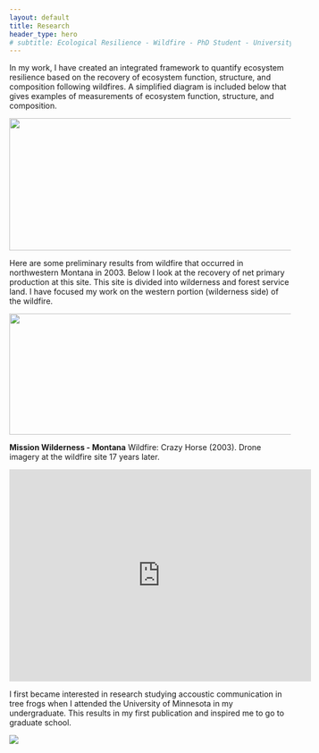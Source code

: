 ```yaml
---
layout: default
title: Research
header_type: hero
# subtitle: Ecological Resilience - Wildfire - PhD Student - University of Montana
---
```


In my work, I have created an integrated framework to quantify ecosystem resilience based on the recovery of ecosystem function, structure, and composition following wildfires. A simplified diagram is included below that gives examples of measurements of ecosystem function, structure, and composition.

<img src="https://mariejjohnson.github.io/assets/images/flowEx_nowhitebackground.png" width="620.33" height="236.67">

Here are some preliminary results from wildfire that occurred in northwestern Montana in 2003. Below I look at the recovery of net primary production at this site. This site is divided into wilderness and forest service land. I have focused my work on the western portion (wilderness side) of the wildfire.

<img src="https://mariejjohnson.github.io/assets/images/Percent_Recovery.png" width="702" height="217.5">

**Mission Wilderness - Montana**
Wildfire: Crazy Horse (2003). Drone imagery at the wildfire site 17 years later.

<iframe
    width="540"
    height="380"
    src="https://www.youtube.com/embed/aMwzrtX1nTA"
    frameborder="0"
    allow="autoplay; encrypted-media"
    allowfullscreen
>
</iframe>

I first became interested in research studying accoustic communication in tree frogs when I attended the University of Minnesota in my undergraduate. This results in my first publication and inspired me to go to graduate school.

<img src="https://mariejjohnson.github.io/assets/images/frogs.JPG">
